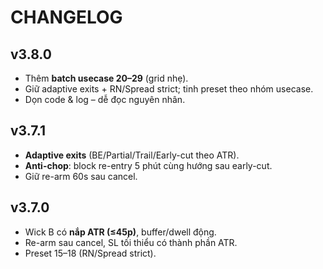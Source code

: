 # CHANGELOG

## v3.8.0
- Thêm **batch usecase 20–29** (grid nhẹ).
- Giữ adaptive exits + RN/Spread strict; tinh preset theo nhóm usecase.
- Dọn code & log – dễ đọc nguyên nhân.

## v3.7.1
- **Adaptive exits** (BE/Partial/Trail/Early-cut theo ATR).
- **Anti-chop**: block re-entry 5 phút cùng hướng sau early-cut.
- Giữ re-arm 60s sau cancel.

## v3.7.0
- Wick B có **nắp ATR (≤45p)**, buffer/dwell động.
- Re-arm sau cancel, SL tối thiểu có thành phần ATR.
- Preset 15–18 (RN/Spread strict).
